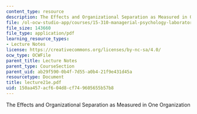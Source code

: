 ```yaml
---
content_type: resource
description: The Effects and Organizational Separation as Measured in One Organization
file: /ol-ocw-studio-app/courses/15-310-managerial-psychology-laboratory-spring-2003/150aa457acf604d8cf749605655b57b8_lecture21e.pdf
file_size: 143660
file_type: application/pdf
learning_resource_types:
- Lecture Notes
license: https://creativecommons.org/licenses/by-nc-sa/4.0/
ocw_type: OCWFile
parent_title: Lecture Notes
parent_type: CourseSection
parent_uid: ab29f590-0b4f-7d55-a0b4-21f9e431d45a
resourcetype: Document
title: lecture21e.pdf
uid: 150aa457-acf6-04d8-cf74-9605655b57b8
---
```

The Effects and Organizational Separation as Measured in One Organization